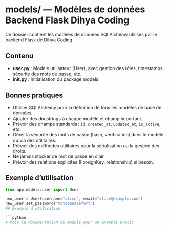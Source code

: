 # models/ — Modèles de données Backend Flask Dihya Coding

Ce dossier contient les modèles de données SQLAlchemy utilisés par le backend Flask de Dihya Coding.

## Contenu

- **user.py** : Modèle utilisateur (User), avec gestion des rôles, timestamps, sécurité des mots de passe, etc.
- **__init__.py** : Initialisation du package models.

## Bonnes pratiques

- Utiliser SQLAlchemy pour la définition de tous les modèles de base de données.
- Ajouter des docstrings à chaque modèle et champ important.
- Prévoir des champs standards : `id`, `created_at`, `updated_at`, `is_active`, etc.
- Gérer la sécurité des mots de passe (hash, vérification) dans le modèle ou via des utilitaires.
- Prévoir des méthodes utilitaires pour la sérialisation ou la gestion des droits.
- Ne jamais stocker de mot de passe en clair.
- Prévoir des relations explicites (ForeignKey, relationship) si besoin.

## Exemple d’utilisation

```python
from app.models.user import User

new_user = User(username="alice", email="alice@example.com")
new_user.set_password("motdepassefort")
## Exemple d'utilisation

```python
# Voir la documentation du module pour un exemple précis
```

